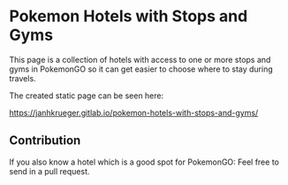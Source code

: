 # Pokemon Hotels with Stops and Gyms

This page is a collection of hotels with access to one or more stops and gyms in PokemonGO so it can get easier to choose where to stay during travels.

The created static page can be seen here:

https://janhkrueger.gitlab.io/pokemon-hotels-with-stops-and-gyms/


## Contribution

If you also know a hotel which is a good spot for PokemonGO: Feel free to send in a pull request.